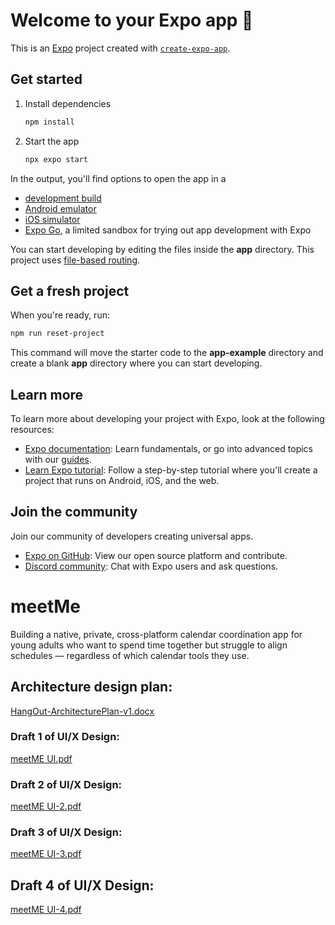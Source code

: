 # Welcome to your Expo app 👋

This is an [Expo](https://expo.dev) project created with [`create-expo-app`](https://www.npmjs.com/package/create-expo-app).

## Get started

1. Install dependencies

   ```bash
   npm install
   ```

2. Start the app

   ```bash
   npx expo start
   ```

In the output, you'll find options to open the app in a

- [development build](https://docs.expo.dev/develop/development-builds/introduction/)
- [Android emulator](https://docs.expo.dev/workflow/android-studio-emulator/)
- [iOS simulator](https://docs.expo.dev/workflow/ios-simulator/)
- [Expo Go](https://expo.dev/go), a limited sandbox for trying out app development with Expo

You can start developing by editing the files inside the **app** directory. This project uses [file-based routing](https://docs.expo.dev/router/introduction).

## Get a fresh project

When you're ready, run:

```bash
npm run reset-project
```

This command will move the starter code to the **app-example** directory and create a blank **app** directory where you can start developing.

## Learn more

To learn more about developing your project with Expo, look at the following resources:

- [Expo documentation](https://docs.expo.dev/): Learn fundamentals, or go into advanced topics with our [guides](https://docs.expo.dev/guides).
- [Learn Expo tutorial](https://docs.expo.dev/tutorial/introduction/): Follow a step-by-step tutorial where you'll create a project that runs on Android, iOS, and the web.

## Join the community

Join our community of developers creating universal apps.

- [Expo on GitHub](https://github.com/expo/expo): View our open source platform and contribute.
- [Discord community](https://chat.expo.dev): Chat with Expo users and ask questions.
# meetMe
Building a native, private, cross-platform calendar coordination app for young adults who want to spend time together but struggle to align schedules — regardless of which calendar tools they use.

## Architecture design plan:
[HangOut-ArchitecturePlan-v1.docx](https://github.com/user-attachments/files/21382845/HangOut-ArchitecturePlan-v1.docx)

### Draft 1 of UI/X Design:
[meetME UI.pdf](https://github.com/user-attachments/files/21382872/meetME.UI.pdf)

### Draft 2 of UI/X Design:
[meetME UI-2.pdf](https://github.com/user-attachments/files/21382874/meetME.UI-2.pdf)

### Draft 3 of UI/X Design:
[meetME UI-3.pdf](https://github.com/user-attachments/files/21382885/meetME.UI-3.pdf)

## Draft 4 of UI/X Design:
[meetME UI-4.pdf](https://github.com/user-attachments/files/21382858/meetME.UI-4.pdf)

